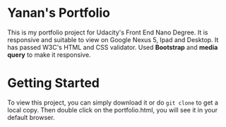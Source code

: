 <h1>Yanan's Portfolio</h1>
This is my portfolio project for Udacity's Front End Nano Degree. It is responsive and suitable to view on Google Nexus 5, Ipad and Desktop.
It has passed W3C's HTML and CSS validator. Used <strong>Bootstrap</strong> and <strong>media query</strong> to make it responsive.
<h1>Getting Started</h1>
To view this project, you can simply download it or do <code>git clone</code> to get a local copy. Then double click on the portfolio.html, you will see it in your default browser.
